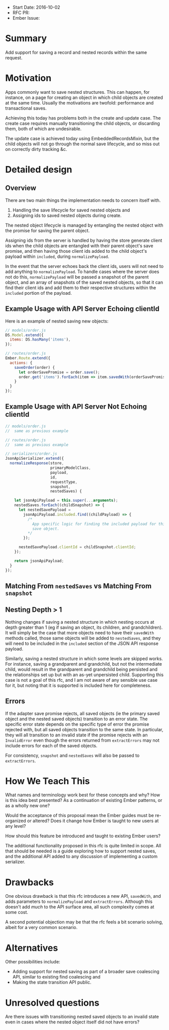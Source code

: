 - Start Date: 2016-10-02
- RFC PR:
- Ember Issue:

# Summary

Add support for saving a record and nested records within the same request.

# Motivation

Apps commonly want to save nested structures.  This can happen, for instance, on
a page for creating an object in which child objects are created at the same
time.  Usually the motivations are twofold: performance and transactional saves.

Achieving this today has problems both in the create and update case.  The
create case requires manually transitioning the child objects, or discarding
them, both of which are undesirable.

The update case is achieved today using EmbeddedRecordsMixin, but the child
objects will not go through the normal save lifecycle, and so miss out on
correctly dirty tracking &c.


# Detailed design

## Overview

There are two main things the implementation needs to concern itself with.

  1. Handling the save lifecycle for saved nested objects and
  2. Assigning ids to saved nested objects during create.

The nested object lifecycle is managed by entangling the nested object with the
promise for saving the parent object.

Assigning ids from the server is handled by having the store generate client ids
when the child objects are entangled with their parent object's save promise,
and then having those client ids added to the child object's payload within
`included`, during `normalizePayload`.

In the event that the server echoes back the client ids, users will not need to
add anything to `normalizePayload`.  To handle cases where the server does not
do this, `normalizePayload` will be passed a snapshot of the parent object, and
an array of snapshots of the saved nested objects, so that it can find their
client ids and add them to their respective structures within the `included`
portion of the payload.

## Example Usage with API Server Echoing clientId

Here is an example of nested saving new objects:

```js
// models/order.js
DS.Model.extend({
  items: DS.hasMany('items'),
});

// routes/order.js
Ember.Route.extend({
  actions: {
    saveOrder(order) {
      let orderSavePromise = order.save();
      order.get('items').forEach(item => item.savedWith(orderSavePromise))
    }
  }
});
```

## Example Usage with API Server Not Echoing clientId


```js
// models/order.js
//  same as previous example

// routes/order.js
//  same as previous example

// serializers/order.js
JsonApiSerializer.extend({
  normalizeResponse(store,
                    primaryModelClass,
                    payload,
                    id,
                    requestType,
                    snapshot,
                    nestedSaves) {

    let jsonApiPayload = this.super(...arguments);
    nestedSaves.forEach((childSnapshot) => {
      let nestedSavePayload =
        jsonApiPayload.included.find((childPayload) => {
          /*
            App specific logic for finding the included payload for this nested
            save object.
          */
        });

      nestedSavePayload.clientId = childSnapshot.clientId;
    });

    return jsonApiPayload;
  }
});
```

## Matching From `nestedSaves` vs Matching From `snapshot`

## Nesting Depth > 1

Nothing changes if saving a nested structure in which nesting occurs at depth
greater than 1 (eg if saving an object, its children, and grandchildren).  It
will simply be the case that more objects need to have their `savedWith` methods
called, those same objects will be added to `nestedSaves`, and they will need to
be included in the `included` section of the JSON API response payload.

Similarly, saving a nested structure in which some levels are skipped works.
For instance, saving a grandparent and grandchild, but not the intermediate
child, would result in the grandparent and grandchild being persisted and the
relationships set up but with an as-yet unpersisted child.  Supporting this case
is not a goal of this rfc, and I am not aware of any sensible use case for it,
but noting that it is supported is included here for completeness.

## Errors

If the adapter save promise rejects, all saved objects (ie the primary saved
object and the nested saved objects) transition to an error state.  The specific
error state depends on the specific type of error the promise rejected with, but
all saved objects transition to the same state.  In particular, they will all
transition to an invalid state if the promise rejects with an `InvalidError`
even though the errors returned from `extractErrors` may not include errors for
each of the saved objects.

For consistency, `snapshot` and `nestedSaves` will also be passed to
`extractErrors`.

# How We Teach This

What names and terminology work best for these concepts and why? How is this
idea best presented? As a continuation of existing Ember patterns, or as a
wholly new one?

Would the acceptance of this proposal mean the Ember guides must be
re-organized or altered? Does it change how Ember is taught to new users
at any level?

How should this feature be introduced and taught to existing Ember
users?


The additional functionality proposed in this rfc is quite limited in scope.
All that should be needed is a guide exploring how to support nested saves, and
the additional API added to any discussion of implementing a custom serializer.

# Drawbacks

One obvious drawback is that this rfc introduces a new API, `savedWith`, and
adds parameters to `normalizePayload` and `extractErrors`.  Although this
doesn't add *much* to the API surface area, all such complexity comes at some
cost.

A second potential objection may be that the rfc feels a bit scenario solving,
albeit for a very common scenario.


# Alternatives

Other possibilities include:

  - Adding support for nested saving as part of a broader save coalescing API,
    similar to existing find coalescing and
  - Making the state transition API public.

# Unresolved questions

Are there issues with transitioning nested saved objects to an invalid state
even in cases where the nested object itself did not have errors?

